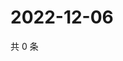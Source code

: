 # 2022-12-06

共 0 条

<!-- BEGIN WEIBO -->
<!-- 最后更新时间 Tue Dec 06 2022 05:00:46 GMT+0800 (China Standard Time) -->

<!-- END WEIBO -->
